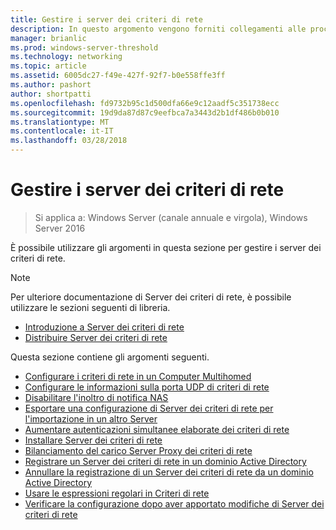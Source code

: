 ```yaml
---
title: Gestire i server dei criteri di rete
description: In questo argomento vengono forniti collegamenti alle procedure per la gestione dei server dei criteri di rete in Windows Server 2016.
manager: brianlic
ms.prod: windows-server-threshold
ms.technology: networking
ms.topic: article
ms.assetid: 6005dc27-f49e-427f-92f7-b0e558ffe3ff
ms.author: pashort
author: shortpatti
ms.openlocfilehash: fd9732b95c1d500dfa66e9c12aadf5c351738ecc
ms.sourcegitcommit: 19d9da87d87c9eefbca7a3443d2b1df486b0b010
ms.translationtype: MT
ms.contentlocale: it-IT
ms.lasthandoff: 03/28/2018
---
```

# <a name="manage-nps-servers"></a>Gestire i server dei criteri di rete

>Si applica a: Windows Server (canale annuale e virgola), Windows Server 2016

È possibile utilizzare gli argomenti in questa sezione per gestire i server dei criteri di rete.

>[!NOTE]
>Per ulteriore documentazione di Server dei criteri di rete, è possibile utilizzare le sezioni seguenti di libreria.
>- [Introduzione a Server dei criteri di rete](nps-getstart-top.md)
>- [Distribuire Server dei criteri di rete](nps-deploy.md) 

Questa sezione contiene gli argomenti seguenti.

- [Configurare i criteri di rete in un Computer Multihomed](nps-multihomed-configure.md)
- [Configurare le informazioni sulla porta UDP di criteri di rete](nps-udp-ports-configure.md)
- [Disabilitare l'inoltro di notifica NAS](nps-disable-nas-notifications.md)
- [Esportare una configurazione di Server dei criteri di rete per l'importazione in un altro Server](nps-manage-export.md)
- [Aumentare autenticazioni simultanee elaborate dei criteri di rete](nps-concurrent-auth.md)
- [Installare Server dei criteri di rete](nps-manage-install.md)
- [Bilanciamento del carico Server Proxy dei criteri di rete](nps-manage-proxy-lb.md)
- [Registrare un Server dei criteri di rete in un dominio Active Directory](nps-manage-register.md)
- [Annullare la registrazione di un Server dei criteri di rete da un dominio Active Directory](nps-manage-unregister.md)
- [Usare le espressioni regolari in Criteri di rete](nps-crp-reg-expressions.md)
- [Verificare la configurazione dopo aver apportato modifiche di Server dei criteri di rete](nps-manage-verify.md)

